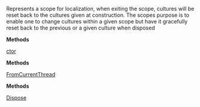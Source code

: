 Represents a scope for localization, when exiting the scope, cultures will be reset back to the cultures given at construction.
            The scopes purpose is to enable one to change cultures within a given scope but have it gracefully reset back to the previous
            or a given culture when disposed

**Methods**

[ctor](Bifrost.Globalization.LocalizationScope.ctor)


**Methods**

[FromCurrentThread](Bifrost.Globalization.LocalizationScope.FromCurrentThread)


**Methods**

[Dispose](Bifrost.Globalization.LocalizationScope.Dispose)
